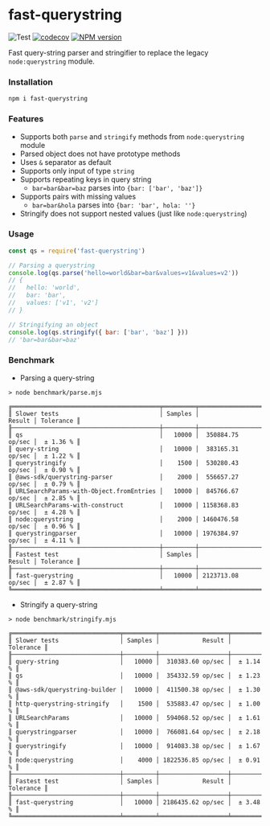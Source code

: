# fast-querystring

![Test](https://github.com/anonrig/fast-querystring/workflows/test/badge.svg)
[![codecov](https://codecov.io/gh/anonrig/fast-querystring/branch/main/graph/badge.svg?token=4ZDJA2BMOH)](https://codecov.io/gh/anonrig/fast-querystring)
[![NPM version](https://img.shields.io/npm/v/fast-querystring.svg?style=flat)](https://www.npmjs.com/package/fast-querystring)

Fast query-string parser and stringifier to replace the legacy `node:querystring` module.

### Installation

```
npm i fast-querystring
```

### Features

- Supports both `parse` and `stringify` methods from `node:querystring` module
- Parsed object does not have prototype methods
- Uses `&` separator as default
- Supports only input of type `string`
- Supports repeating keys in query string
  - `bar=bar&bar=baz` parses into `{bar: ['bar', 'baz']}`
- Supports pairs with missing values
  - `bar=bar&hola` parses into `{bar: 'bar', hola: ''}`
- Stringify does not support nested values (just like `node:querystring`)

### Usage

```javascript
const qs = require('fast-querystring')

// Parsing a querystring
console.log(qs.parse('hello=world&bar=bar&values=v1&values=v2'))
// {
//   hello: 'world',
//   bar: 'bar',
//   values: ['v1', 'v2']
// }

// Stringifying an object
console.log(qs.stringify({ bar: ['bar', 'baz'] }))
// 'bar=bar&bar=baz'
```

### Benchmark

- Parsing a query-string

```
> node benchmark/parse.mjs

╔═════════════════════════════════════════╤═════════╤═══════════════════╤═══════════╗
║ Slower tests                            │ Samples │            Result │ Tolerance ║
╟─────────────────────────────────────────┼─────────┼───────────────────┼───────────╢
║ qs                                      │   10000 │  350884.75 op/sec │  ± 1.36 % ║
║ query-string                            │   10000 │  383165.31 op/sec │  ± 1.22 % ║
║ querystringify                          │    1500 │  530280.43 op/sec │  ± 0.90 % ║
║ @aws-sdk/querystring-parser             │    2000 │  556657.27 op/sec │  ± 0.79 % ║
║ URLSearchParams-with-Object.fromEntries │   10000 │  845766.67 op/sec │  ± 2.85 % ║
║ URLSearchParams-with-construct          │   10000 │ 1158368.83 op/sec │  ± 4.28 % ║
║ node:querystring                        │    2000 │ 1460476.58 op/sec │  ± 0.96 % ║
║ querystringparser                       │   10000 │ 1976384.97 op/sec │  ± 4.11 % ║
╟─────────────────────────────────────────┼─────────┼───────────────────┼───────────╢
║ Fastest test                            │ Samples │            Result │ Tolerance ║
╟─────────────────────────────────────────┼─────────┼───────────────────┼───────────╢
║ fast-querystring                        │   10000 │ 2123713.08 op/sec │  ± 2.87 % ║
╚═════════════════════════════════════════╧═════════╧═══════════════════╧═══════════╝
```

- Stringify a query-string

```
> node benchmark/stringify.mjs

╔══════════════════════════════╤═════════╤═══════════════════╤═══════════╗
║ Slower tests                 │ Samples │            Result │ Tolerance ║
╟──────────────────────────────┼─────────┼───────────────────┼───────────╢
║ query-string                 │   10000 │  310383.60 op/sec │  ± 1.14 % ║
║ qs                           │   10000 │  354332.59 op/sec │  ± 1.23 % ║
║ @aws-sdk/querystring-builder │   10000 │  411500.38 op/sec │  ± 1.30 % ║
║ http-querystring-stringify   │    1500 │  535883.47 op/sec │  ± 1.00 % ║
║ URLSearchParams              │   10000 │  594068.52 op/sec │  ± 1.61 % ║
║ querystringparser            │   10000 │  766081.64 op/sec │  ± 2.18 % ║
║ querystringify               │   10000 │  914083.38 op/sec │  ± 1.67 % ║
║ node:querystring             │    4000 │ 1822536.85 op/sec │  ± 0.91 % ║
╟──────────────────────────────┼─────────┼───────────────────┼───────────╢
║ Fastest test                 │ Samples │            Result │ Tolerance ║
╟──────────────────────────────┼─────────┼───────────────────┼───────────╢
║ fast-querystring             │   10000 │ 2186435.62 op/sec │  ± 3.48 % ║
╚══════════════════════════════╧═════════╧═══════════════════╧═══════════╝
```
